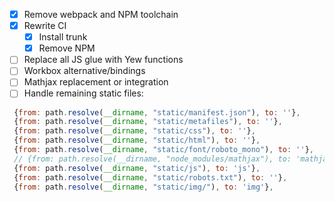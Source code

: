 - [X] Remove webpack and NPM toolchain
- [X] Rewrite CI
    - [X] Install trunk
    - [X] Remove NPM
- [ ] Replace all JS glue with Yew functions
- [ ] Workbox alternative/bindings
- [ ] Mathjax replacement or integration
- [ ] Handle remaining static files:
 ```js
  {from: path.resolve(__dirname, "static/manifest.json"), to: ''},
  {from: path.resolve(__dirname, "static/metafiles"), to: ''},
  {from: path.resolve(__dirname, "static/css"), to: ''},
  {from: path.resolve(__dirname, "static/html"), to: ''},
  {from: path.resolve(__dirname, "static/font/roboto_mono"), to: ''},
  // {from: path.resolve(__dirname, "node_modules/mathjax"), to: 'mathjax'},
  {from: path.resolve(__dirname, "static/js"), to: 'js'},
  {from: path.resolve(__dirname, "static/robots.txt"), to: ''},
  {from: path.resolve(__dirname, "static/img/"), to: 'img'},
````